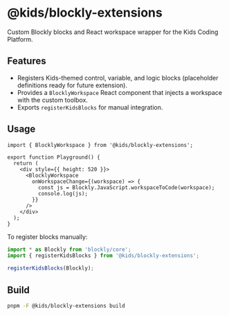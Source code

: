 # @kids/blockly-extensions

Custom Blockly blocks and React workspace wrapper for the Kids Coding Platform.

## Features
- Registers Kids-themed control, variable, and logic blocks (placeholder definitions ready for future extension).
- Provides a `BlocklyWorkspace` React component that injects a workspace with the custom toolbox.
- Exports `registerKidsBlocks` for manual integration.

## Usage

```tsx
import { BlocklyWorkspace } from '@kids/blockly-extensions';

export function Playground() {
  return (
    <div style={{ height: 520 }}>
      <BlocklyWorkspace
        onWorkspaceChange={(workspace) => {
          const js = Blockly.JavaScript.workspaceToCode(workspace);
          console.log(js);
        }}
      />
    </div>
  );
}
```

To register blocks manually:

```ts
import * as Blockly from 'blockly/core';
import { registerKidsBlocks } from '@kids/blockly-extensions';

registerKidsBlocks(Blockly);
```

## Build

```bash
pnpm -F @kids/blockly-extensions build
```
